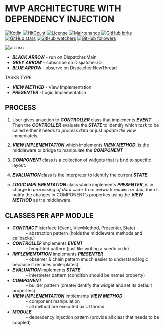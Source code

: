# MVP ARCHITECTURE WITH DEPENDENCY INJECTION
[![Kotlin](https://img.shields.io/badge/Kotlin-1.3.11-green.svg?style=flat-square)](http://kotlinlang.org)
[![HitCount](http://hits.dwyl.io/jamesdeperio/MVP_Architecture_With_Dependency_Injection.svg)](http://hits.dwyl.io/jamesdeperio/MVP_Architecture_With_Dependency_Injection)
[![License](https://img.shields.io/badge/License%20-Apache%202-337ab7.svg)](https://www.apache.org/licenses/LICENSE-2.0)
[![Maintenance](https://img.shields.io/badge/Maintained%3F-yes-green.svg)](https://GitHub.com/jamesdeperio/MVP_Architecture_With_Dependency_Injection/graphs/commit-activity)
[![GitHub forks](https://img.shields.io/github/forks/jamesdeperio/MVP_Architecture_With_Dependency_Injection.svg?style=social&label=Fork&maxAge=2592000)](https://GitHub.com/jamesdeperio/MVP_Architecture_With_Dependency_Injection/network/)
[![GitHub stars](https://img.shields.io/github/stars/jamesdeperio/MVP_Architecture_With_Dependency_Injection.svg?style=social&label=Star&maxAge=2592000)](https://GitHub.com/jamesdeperio/MVP_Architecture_With_Dependency_Injection/stargazers/)
[![GitHub watchers](https://img.shields.io/github/watchers/jamesdeperio/MVP_Architecture_With_Dependency_Injection.svg?style=social&label=Watch&maxAge=2592000)](https://GitHub.com/jamesdeperio/MVP_Architecture_With_Dependency_Injection/watchers/)
[![GitHub followers](https://img.shields.io/github/followers/jamesdeperio.svg?style=social&label=Follow&maxAge=2592000)](https://github.com/jamesdeperio?tab=followers)

![alt text](https://github.com/jamesdeperio/MVP_Architecture_With_Dependency_Injection/blob/master/mvp_.png "mvp")
* ***BLACK ARROW*** - run on Dispatcher.Main
* ***GREY ARROW*** - subscribe on Dispatcher.IO
* ***BLUE ARROW*** - observe on Dispatcher.NewThread

TASKS TYPE
* ***VIEW METHOD*** - View Implementation
* ***PRESENTER*** - Logic Implementation

## PROCESS
1. User gives an action to ***CONTROLLER*** class that implements ***EVENT***. Then the ***CONTROLLER*** evaluate the ***STATE*** to identify which *task* to be called either it needs to *process data* or just *update the view* immediately.

2. ***VIEW IMPLEMENTATION*** which implements ***VIEW METHOD***, is the middleware or bridge to manipulate the ***COMPONENT***.

3. ***COMPONENT*** class is a collection of widgets that is bind to specific layout.

4. ***EVALUATION*** class is the interpreter to identify the current ***STATE***.

5. ***LOGIC IMPLEMENTATION*** class which implements ***PRESENTER***, is in charge in *processing of data* came from network request or dao, then it notify the changes in COMPONENT’s properties using the ***VIEW METHOD*** as the middleware.

## CLASSES PER APP MODULE
* ***CONTRACT*** interface (Event, ViewMethod, Presenter, State)
<br/> &nbsp;&nbsp;&nbsp;&nbsp;&nbsp;&nbsp;&nbsp;&nbsp;&nbsp;&nbsp; - abstraction pattern (holds the middleware methods and callbacks.) 
* ***CONTROLLER*** implements ***EVENT***
<br/> &nbsp;&nbsp;&nbsp;&nbsp;&nbsp;&nbsp;&nbsp;&nbsp;&nbsp;&nbsp; - templated pattern (just like writing a suedo code)
* ***IMPLEMENTATION*** implements ***PRESENTER***
<br/> &nbsp;&nbsp;&nbsp;&nbsp;&nbsp;&nbsp;&nbsp;&nbsp;&nbsp;&nbsp; - observer & chain pattern (much easier to understand logic because it reduces boilerplates)
* ***EVALUATION*** implements ***STATE***
<br/> &nbsp;&nbsp;&nbsp;&nbsp;&nbsp;&nbsp;&nbsp;&nbsp;&nbsp;&nbsp; - interpreter pattern (condition should be named property)
* ***COMPONENT***
<br/> &nbsp;&nbsp;&nbsp;&nbsp;&nbsp;&nbsp;&nbsp;&nbsp;&nbsp;&nbsp; - builder pattern (create/identify the widget and set its default properties)
* ***VIEW IMPLEMENTATION*** implements ***VIEW METHOD***
<br/> &nbsp;&nbsp;&nbsp;&nbsp;&nbsp;&nbsp;&nbsp;&nbsp;&nbsp;&nbsp; - component manipulation
<br/> &nbsp;&nbsp;&nbsp;&nbsp;&nbsp;&nbsp;&nbsp;&nbsp;&nbsp;&nbsp; - all method are executed on UI thread
* ***MODULE***
<br/> &nbsp;&nbsp;&nbsp;&nbsp;&nbsp;&nbsp;&nbsp;&nbsp;&nbsp;&nbsp; - dependency injection pattern (provide all class that needs to be coupled)
